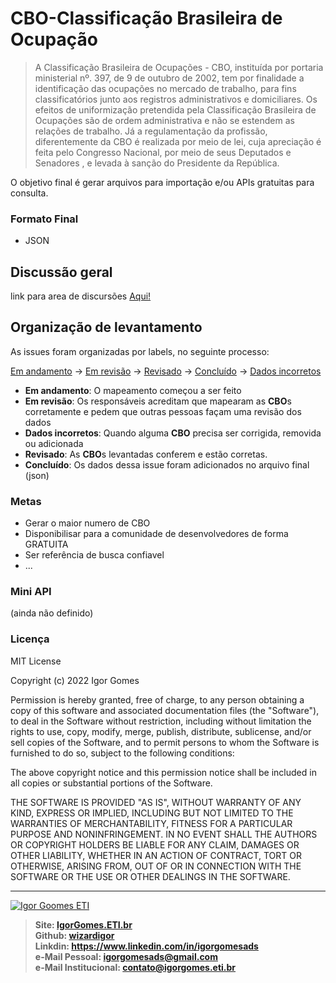 # CBO-Classificação Brasileira de Ocupação
>A Classificação Brasileira de Ocupações - CBO, instituída por portaria ministerial nº. 397, de 9 de outubro de 2002, tem por finalidade a identificação das ocupações no mercado de trabalho, para fins classificatórios junto aos registros administrativos e domiciliares. Os efeitos de uniformização pretendida pela Classificação Brasileira de Ocupações são de ordem administrativa e não se estendem as relações de trabalho. Já a regulamentação da profissão, diferentemente da CBO é realizada por meio de lei, cuja apreciação é feita pelo Congresso Nacional, por meio de seus Deputados e Senadores , e levada à sanção do Presidente da República.

O objetivo final é gerar arquivos para importação e/ou APIs gratuitas para consulta.

### Formato Final
- JSON

## Discussão geral
link para area de discursões [Aqui!](https://github.com/wizardigor/igorgomes-eti/discussions/4)

## Organização de levantamento

As issues foram organizadas por labels, no seguinte processo:

[Em andamento]() -> 
[Em revisão]() -> 
[Revisado]() -> 
[Concluído]() -> 
[Dados incorretos]()

* __Em andamento__: O mapeamento começou a ser feito
* __Em revisão__: Os responsáveis acreditam que mapearam as **CBO**s corretamente e pedem que outras pessoas façam uma revisão dos dados
* __Dados incorretos__: Quando alguma **CBO** precisa ser corrigida, removida ou adicionada
* __Revisado__: As **CBO**s levantadas conferem e estão corretas.
* __Concluído__: Os dados dessa issue foram adicionados no arquivo final (json)



### Metas
- Gerar o maior numero de CBO
- Disponibilisar para a comunidade de desenvolvedores de forma GRATUITA
- Ser referência de busca confiavel
- ...

### Mini API
(ainda não definido)

### Licença

MIT License

Copyright (c) 2022 Igor Gomes

Permission is hereby granted, free of charge, to any person obtaining a copy
of this software and associated documentation files (the "Software"), to deal
in the Software without restriction, including without limitation the rights
to use, copy, modify, merge, publish, distribute, sublicense, and/or sell
copies of the Software, and to permit persons to whom the Software is
furnished to do so, subject to the following conditions:

The above copyright notice and this permission notice shall be included in all
copies or substantial portions of the Software.

THE SOFTWARE IS PROVIDED "AS IS", WITHOUT WARRANTY OF ANY KIND, EXPRESS OR
IMPLIED, INCLUDING BUT NOT LIMITED TO THE WARRANTIES OF MERCHANTABILITY,
FITNESS FOR A PARTICULAR PURPOSE AND NONINFRINGEMENT. IN NO EVENT SHALL THE
AUTHORS OR COPYRIGHT HOLDERS BE LIABLE FOR ANY CLAIM, DAMAGES OR OTHER
LIABILITY, WHETHER IN AN ACTION OF CONTRACT, TORT OR OTHERWISE, ARISING FROM,
OUT OF OR IN CONNECTION WITH THE SOFTWARE OR THE USE OR OTHER DEALINGS IN THE
SOFTWARE.

---
<a href="https://wizardigor.github.io/igorgomes-eti" target="_blank">
<img src="https://user-images.githubusercontent.com/51889513/138512526-05ef6818-49a7-4f5a-a16f-ffef43b26ee5.jpg" alt="Igor Goomes ETI">
 </a>

> **Site: [IgorGomes.ETI.br](https://igorgomes.eti.br)**  
> **Github: [wizardigor](https://github.com/wizardigor)**  
> **Linkdin: https://www.linkedin.com/in/igorgomesads**  
> **e-Mail Pessoal: igorgomesads@gmail.com**  
> **e-Mail Institucional: contato@igorgomes.eti.br**  
